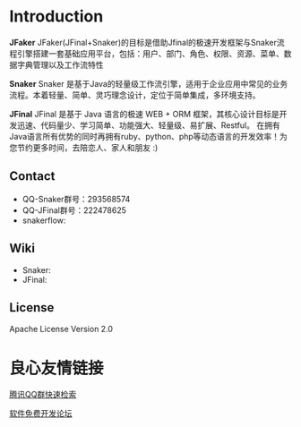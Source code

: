 Introduction
==========

**JFaker**
JFaker(JFinal+Snaker)的目标是借助Jfinal的极速开发框架与Snaker流程引擎搭建一套基础应用平台，包括：用户、部门、角色、权限、资源、菜单、数据字典管理以及工作流特性

**Snaker**
Snaker 是基于Java的轻量级工作流引擎，适用于企业应用中常见的业务流程。本着轻量、简单、灵巧理念设计，定位于简单集成，多环境支持。

**JFinal**
JFinal 是基于 Java 语言的极速 WEB + ORM 框架，其核心设计目标是开发迅速、代码量少、学习简单、功能强大、轻量级、易扩展、Restful。 在拥有Java语言所有优势的同时再拥有ruby、python、php等动态语言的开发效率！为您节约更多时间，去陪恋人、家人和朋友 :) 

Contact
-----
* QQ-Snaker群号：293568574
* QQ-JFinal群号：222478625
* snakerflow:  

Wiki
----
* Snaker: 
* JFinal: 

License
-----
Apache License Version 2.0  





 # 良心友情链接

[腾讯QQ群快速检索](http://u.720life.cn/s/8cf73f7c)

[软件免费开发论坛](http://u.720life.cn/s/bbb01dc0)